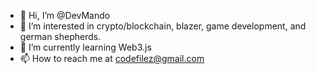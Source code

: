 - 👋 Hi, I’m @DevMando
- 👀 I’m interested in crypto/blockchain, blazer, game development, and german shepherds.
- 🌱 I’m currently learning Web3.js
- 📫 How to reach me at codefilez@gmail.com

<!---
DevMando/DevMando is a ✨ special ✨ repository because its `README.md` (this file) appears on your GitHub profile.
You can click the Preview link to take a look at your changes.
--->

